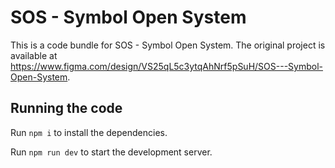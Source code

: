 
  # SOS - Symbol Open System

  This is a code bundle for SOS - Symbol Open System. The original project is available at https://www.figma.com/design/VS25qL5c3ytqAhNrf5pSuH/SOS---Symbol-Open-System.

  ## Running the code

  Run `npm i` to install the dependencies.

  Run `npm run dev` to start the development server.
  
  
